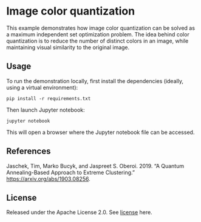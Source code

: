 # Image color quantization

This example demonstrates how image color quantization can be solved as a
maximum independent set optimization problem.  The idea behind color
quantization is to reduce the number of distinct colors in an image, while
maintaining visual similarity to the original image.

## Usage

To run the demonstration locally, first install the dependencies (ideally, using a virtual environment):

```shell
pip install -r requirements.txt
```

Then launch Jupyter notebook:

```shell
jupyter notebook
```

This will open a browser where the Jupyter notebook file can be accessed.

## References

Jaschek, Tim, Marko Bucyk, and Jaspreet S. Oberoi. 2019. “A Quantum Annealing-Based Approach to Extreme Clustering.” https://arxiv.org/abs/1903.08256.

## License

Released under the Apache License 2.0. See [license](LICENSE) here.
